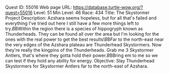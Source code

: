 Quest ID: 55016
Web page URL: https://database.turtle-wow.org/?quest=55016
Level: 51
Min Level: 46
Race: 434
Title: The Skystormer Project
Description: Azshara seems hopeless, but for all that's failed and everything I've tried out here I still have a few more things left to try.$B$BWithin the region there is a species of hippogryph known as Thunderheads. They can be found all over the area but I'm looking for the ones with the real power to get the best results!$B$BFar to the north-east near the very edges of the Azshara plateau are Thunderhead Skystormers. Now they're really the kingpins of the Thunderheads. Grab me 3 Skystormer Antlers, that's where they gotta hold their power.$B$BBring em to me so we can test if they hold any ability for energy.
Objective: Slay Thunderhead Skystormers for Skystormer Antlers far to the north-east of Azshara.
